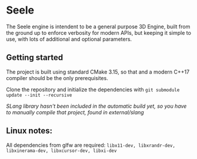 # Seele
The Seele engine is intendent to be a general purpose 3D Engine, built from the ground up to enforce verbosity for modern APIs,
but keeping it simple to use, with lots of additional and optional parameters.

## Getting started
The project is built using standard CMake 3.15, so that and a modern C++17 compiler should be the only prerequisites.

Clone the repository and initialize the dependencies with `git submodule update --init --recursive`

*SLang library hasn't been included in the automatic build yet, so you have to manually compile that project, found in external/slang*


## Linux notes:
All dependencies from glfw are required: `libx11-dev, libxrandr-dev, libxinerama-dev, libxcursor-dev, libxi-dev`
